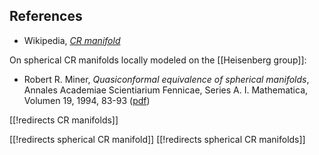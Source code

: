 


## References

* Wikipedia, _[CR manifold](https://en.wikipedia.org/wiki/CR_manifold)_

On spherical CR manifolds locally modeled on the [[Heisenberg group]]:


* Robert R. Miner, _Quasiconformal equivalence of spherical manifolds_, Annales Academiae Scientiarium Fennicae, Series A. I. Mathematica, Volumen 19, 1994, 83-93 ([pdf](http://www.acadsci.fi/mathematica/Vol19/miner.pdf))

[[!redirects CR manifolds]]

[[!redirects spherical CR manifold]]
[[!redirects spherical CR manifolds]]

